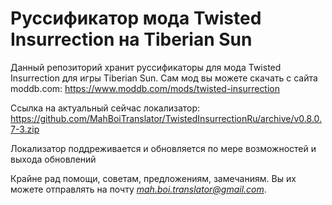 # Руссификатор мода Twisted Insurrection на Tiberian Sun

Данный репозиторий хранит руссификаторы для мода Twisted Insurrection для игры Tiberian Sun. Сам мод вы можете скачать с сайта moddb.com: https://www.moddb.com/mods/twisted-insurrection

Ссылка на актуальный сейчас локализатор: https://github.com/MahBoiTranslator/TwistedInsurrectionRu/archive/v0.8.0.7-3.zip

Локализатор поддреживается и обновляется по мере возможностей и выхода обновлений

Крайне рад помощи, советам, предложениям, замечаниям. Вы их можете отправлять на почту *mah.boi.translator@gmail.com*.
